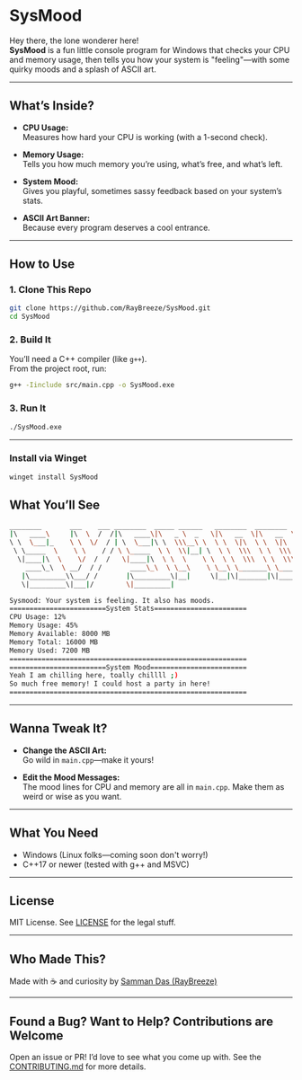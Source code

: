 # SysMood

Hey there, the lone wonderer here!  
**SysMood** is a fun little console program for Windows that checks your CPU and memory usage, then tells you how your system is "feeling"—with some quirky moods and a splash of ASCII art.

---

## What’s Inside?

- **CPU Usage:**  
  Measures how hard your CPU is working (with a 1-second check).

- **Memory Usage:**  
  Tells you how much memory you’re using, what’s free, and what’s left.

- **System Mood:**  
  Gives you playful, sometimes sassy feedback based on your system’s stats.

- **ASCII Art Banner:**  
  Because every program deserves a cool entrance.

---

## How to Use

### 1. Clone This Repo

```sh
git clone https://github.com/RayBreeze/SysMood.git
cd SysMood
```

### 2. Build It

You’ll need a C++ compiler (like `g++`).  
From the project root, run:

```sh
g++ -Iinclude src/main.cpp -o SysMood.exe
```

### 3. Run It

```sh
./SysMood.exe
```

---

### Install via Winget

```sh
winget install SysMood
```

## What You’ll See

```sh
________       ___    ___ ________  _____ ______   ________  ________  ________     
|\   ____\     |\  \  /  /|\   ____\|\   _ \  _   \|\   __  \|\   __  \|\   ___ \    
\ \  \___|_    \ \  \/  / | \  \___|\ \  \\\__\ \  \ \  \|\  \ \  \|\  \ \  \_|\ \   
 \ \_____  \    \ \    / / \ \_____  \ \  \\|__| \  \ \  \\\  \ \  \\\  \ \  \ \\ \  
  \|____|\  \    \/  /  /   \|____|\  \ \  \    \ \  \ \  \\\  \ \  \\\  \ \  \_\\ \ 
    ____\_\  \ __/  / /       ____\_\  \ \__\    \ \__\ \_______\ \_______\ \_______\
   |\_________\\___/ /       |\_________\|__|     \|__|\|_______|\|_______|\|_______|
   \|_________\|___|/        \|_________|                                            

Sysmood: Your system is feeling. It also has moods.
========================System Stats======================= 
CPU Usage: 12%
Memory Usage: 45%
Memory Available: 8000 MB
Memory Total: 16000 MB
Memory Used: 7200 MB
=========================================================== 
========================System Mood======================== 
Yeah I am chilling here, toally chillll ;)
So much free memory! I could host a party in here! 
=========================================================== 
```

---

## Wanna Tweak It?

- **Change the ASCII Art:**  
  Go wild in `main.cpp`—make it yours!

- **Edit the Mood Messages:**  
  The mood lines for CPU and memory are all in `main.cpp`. Make them as weird or wise as you want.

---

## What You Need

- Windows (Linux folks—coming soon don't worry!)
- C++17 or newer (tested with g++ and MSVC)

---

## License

MIT License. See [LICENSE](LICENSE) for the legal stuff.

---

## Who Made This?

Made with ☕ and curiosity by [Samman Das (RayBreeze)](https://github.com/RayBreeze)

---

## Found a Bug? Want to Help? Contributions are Welcome

Open an issue or PR! I’d love to see what you come up with. See the [CONTRIBUTING.md](CONTRIBUTING.md) for more details.
